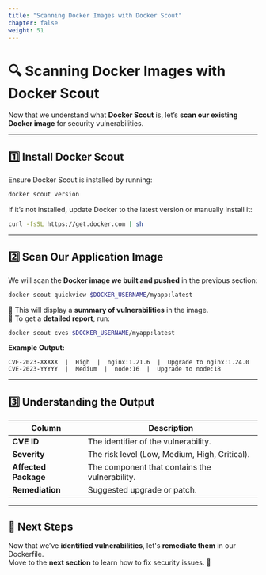 ```yaml
---
title: "Scanning Docker Images with Docker Scout"
chapter: false
weight: 51
---
```


# 🔍 Scanning Docker Images with Docker Scout

Now that we understand what **Docker Scout** is, let’s **scan our existing Docker image** for security vulnerabilities.

---

## **1️⃣ Install Docker Scout**
Ensure Docker Scout is installed by running:

```bash
docker scout version
```

If it’s not installed, update Docker to the latest version or manually install it:

```bash
curl -fsSL https://get.docker.com | sh
```

---

## **2️⃣ Scan Our Application Image**
We will scan the **Docker image we built and pushed** in the previous section:

```bash
docker scout quickview $DOCKER_USERNAME/myapp:latest
```

🔹 This will display a **summary of vulnerabilities** in the image.  
🔹 To get a **detailed report**, run:

```bash
docker scout cves $DOCKER_USERNAME/myapp:latest
```

**Example Output:**
```plaintext
CVE-2023-XXXXX  |  High  |  nginx:1.21.6  |  Upgrade to nginx:1.24.0
CVE-2023-YYYYY  |  Medium  |  node:16  |  Upgrade to node:18
```
---

## **3️⃣ Understanding the Output**
| Column | Description |
|--------|-------------|
| **CVE ID** | The identifier of the vulnerability. |
| **Severity** | The risk level (Low, Medium, High, Critical). |
| **Affected Package** | The component that contains the vulnerability. |
| **Remediation** | Suggested upgrade or patch. |

---

## **📌 Next Steps**
Now that we’ve **identified vulnerabilities**, let's **remediate them** in our Dockerfile.  
Move to the **next section** to learn how to fix security issues. 🚀
